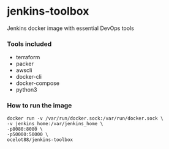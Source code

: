 # jenkins-toolbox
Jenkins docker image with essential DevOps tools
### Tools included
- terraform
- packer
- awscli
- docker-cli
- docker-compose
- python3

### How to run the image
```
docker run -v /var/run/docker.sock:/var/run/docker.sock \
-v jenkins_home:/var/jenkins_home \
-p8080:8080 \
-p50000:50000 \
ocelot88/jenkins-toolbox 
```
